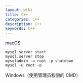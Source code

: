 ```yaml
---
layout: wiki
title: C++
categories: C++
description: C++
keywords: C++
---
```



macOS

```
mysql.server start
mysql.server stop
mysqladmin -u root -p shutdown
mysql -u root -p
```

Windows（使用管理员权限的 CMD）
